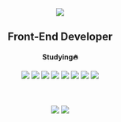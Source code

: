 <div align="center">
<img src="https://capsule-render.vercel.app/api?type=waving&color=auto&height=300&section=header&text=Hi👋%20I'm%20Minhyung&fontSize=60"/>
</div>

<h2 align="center">Front-End Developer</h4>

<div align="center">
<h4>Studying🔥</h4>
<img src="https://img.shields.io/badge/TypeScript-3178C6?style=flat&logo=TypeScript&logoColor=white"/>
<img src="https://img.shields.io/badge/React-61DAFB?style=flat&logo=React&logoColor=white"/>
<img src="https://img.shields.io/badge/Next.js-000000?style=flat&logo=nextdotjs&logoColor=white"/>
<img src="https://img.shields.io/badge/Python-3776AB?style=flat&logo=python&logoColor=white"/>
<img src="https://img.shields.io/badge/JavaScript-F7DF1E?style=flat&logo=javascript&logoColor=white"/>
<img src="https://img.shields.io/badge/HTML5-E34F26?style=flat&logo=HTML5&logoColor=white" />
<img src="https://img.shields.io/badge/CSS3-1572B6?style=flat&logo=CSS3&logoColor=white" />
<img src="https://img.shields.io/badge/Flutter-02569B?style=flat&logo=flutter&logoColor=white" />
</br></br></br></br>
</div>

<div align="center">
<img src="https://github-readme-stats.vercel.app/api/top-langs/?username=alsgud8311&layout=compact">
<img src="https://github-readme-stats.vercel.app/api?username=alsgud8311&show_icons=true">
</div>







<!--
**alsgud8311/alsgud8311** is a ✨ _special_ ✨ repository because its `README.md` (this file) appears on your GitHub profile.

Here are some ideas to get you started:

- 🔭 I’m currently working on ...
- 🌱 I’m currently learning ...
- 👯 I’m looking to collaborate on ...
- 🤔 I’m looking for help with ...
- 💬 Ask me about ...
- 📫 How to reach me: ...
- 😄 Pronouns: ...
- ⚡ Fun fact: ...
-->
